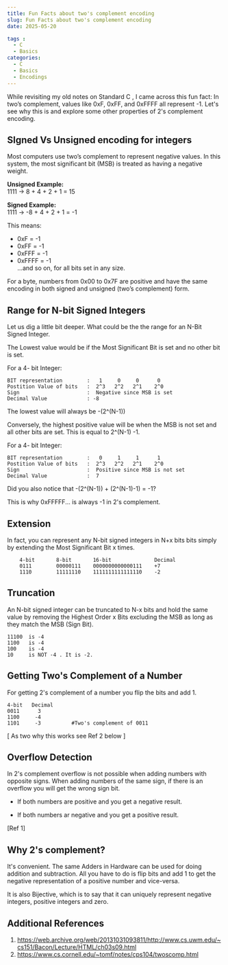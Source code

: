 ```yaml
---
title: Fun Facts about two's complement encoding 
slug: Fun Facts about two's complement encoding 
date: 2025-05-20

tags :
  - C
  - Basics
categories:
  - C
  - Basics
  - Encodings
---
```


While revisiting my old notes on Standard C , I came across this fun fact: In two’s complement, values like 0xF, 0xFF, and 0xFFFF all represent -1. Let's see why this is and explore some other properties of 2's complement encoding. 

<!-- more -->

## SIgned Vs Unsigned encoding for integers

Most computers use two’s complement to represent negative values. In this system, the most significant bit (MSB) is treated as having a negative weight.

**Unsigned Example:**  
1111 → 8 + 4 + 2 + 1 = 15

**Signed Example:**  
1111 → -8 + 4 + 2 + 1 = -1

This means:  
- 0xF = -1  
- 0xFF = -1  
- 0xFFF = -1  
- 0xFFFF = -1  
…and so on, for all bits set in any size.


For a byte, numbers from 0x00 to 0x7F are positive and have the same encoding in both signed and unsigned (two’s complement) form.


## Range for N-bit Signed Integers

Let us dig a little bit deeper. What could be the the range for an N-Bit Signed Integer.

The Lowest value would be if the Most Significant Bit is set and no other bit is set.

For a 4- bit Integer: 

```
BIT representation        :   1     0     0      0
Postition Value of bits   :  2^3   2^2   2^1    2^0 
Sign                      :  Negative since MSB is set 
Decimal Value             : -8                     
```

The lowest value will always be -(2^(N-1))

Conversely, the highest positive value will be when the MSB is not set and all other bits are set. This is equal to 2^(N-1) -1.

For a 4- bit Integer: 

```
BIT representation        :   0     1     1      1
Postition Value of bits   :  2^3   2^2   2^1    2^0 
Sign                      :  Positive since MSB is not set 
Decimal Value             :  7                     
```

Did you also notice that -(2^(N-1)) + (2^(N-1)-1) = -1?

This is why 0xFFFFF... is always -1 in 2's complement.


## Extension 

In fact, you can represent any N-bit signed integers in N+x bits bits simply by extending the Most Significant Bit x times.

```
	4-bit       8-bit       16-bit              Decimal
	0111        00000111    0000000000000111    +7
	1110        11111110    1111111111111110    -2
```

## Truncation 

An N-bit signed integer can be truncated to N-x bits and hold the same value by removing the Highest Order x Bits excluding the  MSB as long as they match the MSB (Sign Bit).

```
11100  is -4
1100   is -4
100    is -4
10     is NOT -4 . It is -2.   
```

## Getting Two's Complement of a Number

For getting 2's complement of a number you  flip the bits and add 1.

```
4-bit   Decimal 
0011      3       
1100     -4          
1101     -3          #Two's complement of 0011
```

[ As two why this works see Ref 2 below ] 

## Overflow Detection

In 2's complement overflow is not possible when adding numbers with opposite signs. When adding numbers of the same sign, if there is an overflow you will get the wrong sign bit. 

* If both numbers are positive and you get a negative result.

* If both numbers ar negative and you get a positive result.

[Ref 1]

## Why 2's complement?

It's convenient. The same Adders in Hardware can be used for doing addition and subtraction. All you have to do is flip bits and add 1 to get the negative representation of a positive number and vice-versa.

It is also Bijective, which is to say that it can uniquely represent negative integers, positive integers and zero.


## Additional References

1. https://web.archive.org/web/20131031093811/http://www.cs.uwm.edu/~cs151/Bacon/Lecture/HTML/ch03s09.html
2. https://www.cs.cornell.edu/~tomf/notes/cps104/twoscomp.html
